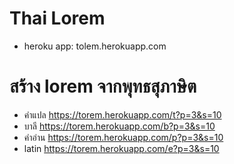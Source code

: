 # Thai Lorem
* heroku app: tolem.herokuapp.com
# สร้าง lorem จากพุทธสุภาษิต
  * คำแปล https://torem.herokuapp.com/t?p=3&s=10
  * บาลี https://torem.herokuapp.com/b?p=3&s=10
  * คำอ่าน https://torem.herokuapp.com/p?p=3&s=10
  * latin https://torem.herokuapp.com/e?p=3&s=10
